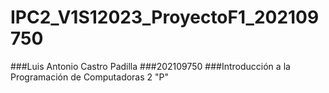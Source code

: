 # IPC2_V1S12023_ProyectoF1_202109750

 ###Luis Antonio Castro Padilla
 ###202109750
 ###Introducción a la Programación de Computadoras 2 "P"
